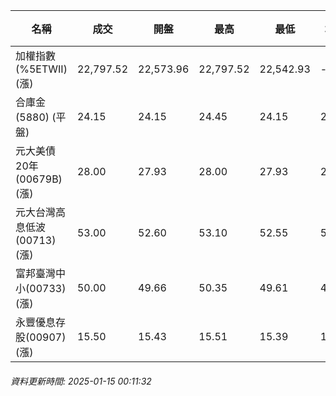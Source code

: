 | 名稱 | 成交 | 開盤 | 最高 | 最低 | 均價 | 成交金額(億) | 昨收 | 漲跌幅 | 漲跌 | 總量 | 昨量 | 振幅 |
| -------- | -------- | -------- | -------- |-------- | -------- | -------- |-------- |-------- |-------- | -------- | -------- |-------- |
|加權指數(%5ETWII) (漲)|22,797.52|22,573.96|22,797.52|22,542.93|-|2,737.96|22,488.33|1.37%|309.19|5,037,685|0|1.13%|
|合庫金(5880) (平盤)|24.15|24.15|24.45|24.15|24.23|1.74|24.15|0.00%|0.00|7,194|16,133|1.24%|
|元大美債20年(00679B) (漲)|28.00|27.93|28.00|27.93|27.97|12.21|27.90|0.36%|0.10|43,649|67,548|0.25%|
|元大台灣高息低波(00713) (漲)|53.00|52.60|53.10|52.55|52.88|3.01|52.60|0.76%|0.40|5,683|15,285|1.05%|
|富邦臺灣中小(00733) (漲)|50.00|49.66|50.35|49.61|49.99|0.474|49.49|1.03%|0.51|948|2,879|1.50%|
|永豐優息存股(00907) (漲)|15.50|15.43|15.51|15.39|15.47|0.210|15.34|1.04%|0.16|1,356|2,724|0.78%|
###### 資料更新時間: 2025-01-15 00:11:32